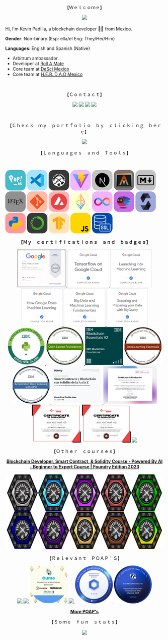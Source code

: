 <p align="center">【Ｗｅｌｃｏｍｅ】</p>


<div id="header" align="center">
 <img src="https://github.com/user-attachments/assets/849d5169-ef3b-4627-b53a-a0a12f9bc45e"/>
</div>
<br/>
Hi, I'm Kevin Padilla, a blockchain developer 👨‍💻 from Mexico.

**Gender**: Non-binary (Esp: ella/el Eng: They/Her/Him)

**Languages**: Engish and Spanish (Native) 

- Arbitrum ambassador.
- Developer at [Roll A Mate](https://x.com/RollAMate)
- Core team at [DeSci Mexico](https://twitter.com/DeSciMX)
- Core team at [H.E.R. D.A.O Mexico](https://twitter.com/HerDaoMexico)



<br/>
<p align="center">【Ｃｏｎｔａｃｔ】</p>
<p align="center">
 <a href="https://www.linkedin.com/in/kevin-padilla-islas/"><img src="https://img.shields.io/badge/-Kevin Padilla-0077B5?style=flat&logo=Linkedin&logoColor=white"/></a>
 <a href="https://twitter.com/jistro"><img src="https://img.shields.io/badge/-@jistro-1DA1F2?style=flat&logo=Twitter&logoColor=white"/></a>
 <a href="https://jistro.eth.limo/"><img src="https://img.shields.io/badge/-jistro.eth-3C3C3D?style=flat&logo=Ethereum&logoColor=white"/></a>
 <a href="mailto:contact@jistro.xyz"><img src="https://img.shields.io/badge/-contact%40jistro.xyz-D14836?style=flat&logo=Mail&logoColor=white"/></a>
</p>
<br/>
<p align="center">【﻿Ｃｈｅｃｋ　ｍｙ　ｐｏｒｔｆｏｌｉｏ　ｂｙ　ｃｌｉｃｋｉｎｇ　ｈｅｒｅ】</p>
<p align="center">
 <a href="https://github.com/jistro/my-portafolio/blob/main/README.md"><img src="https://github.com/jistro/my-portafolio/blob/main/README_assets/banner.png" height='200px'/></a>
</p>
<div>
 <p align="center">【Ｌａｎｇｕａｇｅｓ　ａｎｄ　Ｔｏｏｌｓ】</p>
<br/>
 <p>
        <img src='img/pop_os_b.png'     width='65'>
        <img src='img/vs_code_b.png'    width='65'>
        <img src='img/foundry_b.png'    width='65'>
        <img src='img/vite_b.png'       width='65'>
        <img src='img/nextjs_b.png'       width='65'>
        <img src='img/alacritty_b.png'  width='65'>
        <img src='img/markdown_b.png'   width='65'>
        <img src='img/latex_b.png'      width='65'>
        <img src='img/git_b.png'        width='65'>
        <img src='img/avalanche_b.png'  width='65'>
        <img src='img/eth_b.png'        width='65'>
        <img src='img/icp_b.png'        width='65'>
        <img src='img/motoko_b.png'        width='65'>
        <img src='img/solidity_b.png'   width='65'>
        <img src='img/python_b.png'     width='65'>
        <img src='img/anaconda_b.png'   width='65'>
        <img src='img/tensorflow_b.png' width='65'>
        <img src='img/javascript_b.png' width='65'>
        <img src='img/sql_b.png'        width='65'>

</p>
</div>
<div> 
        <p align="center">
        <b>【Ｍｙ　ｃｅｒｔｉｆｉｃａｔｉｏｎｓ　ａｎｄ　ｂａｄｇｅｓ】</b>
        </p> 
        <p></p>
        <p align="center">
                <a href="https://www.coursera.org/account/accomplishments/certificate/TVQVJFSFKRZQ">
                        <img src='img/badges/g1.webp'   height='120vw'>
                </a>
                <a href="https://www.cloudskillsboost.google/public_profiles/c1dec429-3077-47ab-a5c5-48277328efa8/badges/3070444">
                        <img src='img/badges/g2.png'    height='120vw'>
                </a>
                <a href="https://www.cloudskillsboost.google/public_profiles/c1dec429-3077-47ab-a5c5-48277328efa8/badges/3024806">
                        <img src='img/badges/g3.png'    height='120vw'>
                </a>
                <a href="https://www.cloudskillsboost.google/public_profiles/c1dec429-3077-47ab-a5c5-48277328efa8/badges/2980142">
                        <img src='img/badges/g4.png'    height='120vw'>
                </a>
                <a href="https://www.cloudskillsboost.google/public_profiles/c1dec429-3077-47ab-a5c5-48277328efa8/badges/2966859">
                        <img src='img/badges/g5.png'    height='120vw'>
                </a>
                <a href="https://www.cloudskillsboost.google/public_profiles/c1dec429-3077-47ab-a5c5-48277328efa8/badges/2995747">
                        <img src='img/badges/g6.png'    height='120vw'>
                </a>
                <a href="https://www.credly.com/badges/5afd023a-6125-4ce7-a321-d202871a0db7/">
                        <img src='img/badges/ibm1.png'  height='120vw'>
                </a>
                <a href="https://www.credly.com/badges/f8bfc804-98d6-4c98-a7ea-cc7564a81673/">
                        <img src='img/badges/ibm2.png'  height='120vw'>
                </a>
                <a href="https://www.credly.com/badges/dc6fc5f6-9452-4dd5-a67c-93914a4c5396/">
                        <img src='img/badges/ibm3.png'  height='120vw'>
                </a>
                <a href="https://www.credly.com/badges/b52e2e46-54bd-4e84-8bb0-fe0016615396/">
                        <img src='img/badges/ibm4.png'  height='120vw'>
                </a>
                <a href="https://www.credly.com/badges/1f1980ae-d739-485b-94a4-9391aabd47d6/">
                        <img src='img/badges/ibm5.png'  height='120vw'>
                </a>
                <a href="https://www.udemy.com/certificate/UC-68287075-0fa0-458e-93b1-b43dd863bc1f/">
                        <img src='img/badges/udemy1.jpg' height='120vw'>
                </a>
                <a href="https://github.com/jistro/jistro/blob/main/certs/icpC01.pdf">
                        <img src='img/badges/ic.jpg'    height='120vw'>
                </a>
                <a href="https://github.com/jistro/jistro/blob/main/certs/avaxC01.pdf">
                        <img src='img/badges/avax01.jpg'    height='120vw'>
                </a>
                <a href="https://github.com/jistro/jistro/blob/main/certs/avaxC02.pdf">
                        <img src='img/badges/avax02.jpg'    height='120vw'>
                </a>
                <a href="https://opensea.io/assets/arbitrum/0xb6bf460b6093dc85d93299da69f7786b434e2e51/19">
                        <img src='https://storage.niftykit.com/ipfs/bafybeievdpwxgiezbjxtfbf3lxjoml7fcb52de6saxx432n7amooxdevba/e0b28ceb-0492-4fb6-8992-51cf2d35b903'    height='120vw'>
                </a>
        </p>
        <p align="center">【Ｏｔｈｅｒ　ｃｏｕｒｓｅｓ】</p>
        <p align="center" >
                <a href="https://github.com/Cyfrin/foundry-full-course-f23">
                        <b>Blockchain Developer, Smart Contract, & Solidity Course - Powered By AI - Beginner to Expert Course | Foundry Edition 2023</b>
                </a>
        </p>
        <p align="center">
        <a href="https://opensea.io/account?search[collections][0]=foundry-course-nft">
                <img src='img/badges/badges.png'  height='240vw'>
        </a>
        </p>
        <p align="center">【Ｒｅｌｅｖａｎｔ　ＰＯＡＰ＇Ｓ】</p>
        <p align="center">
        <a href="https://explorer.poap.xyz/jistro.eth/7101028">
        <img src='https://poap8.imgix.net/ab0d9e32-5637-4209-9b75-3ae51903109e.png'    height='120vw'>
        </a>
        <a href="https://explorer.poap.xyz/jistro.eth/6987256">
        <img src='https://poap1.imgix.net/ef114477-1f9f-405c-8679-5f9be706d6ea.png'    height='120vw'>
        </a>
        <a href="https://explorer.poap.xyz/jistro.eth/6692239">
        <img src='img/badges/POAP/P3.gif'    height='120vw'>
        </a>
        <a href="https://explorer.poap.xyz/jistro.eth/7005906">
        <img src='https://poap0.imgix.net/c35ee2c3-0b48-4d25-a9ef-23b1048e133e.png'    height='120vw'>
        </a>
        <a href="https://explorer.poap.xyz/jistro.eth/6737526">
        <img src='img/badges/POAP/p5.png'    height='120vw'>
        </a>
        <a href="https://explorer.poap.xyz/jistro.eth/6747280">
        <img src='img/badges/POAP/p6.png'    height='120vw'>
        </a>
        </p>
        <p align="center">
        <a href="https://explorer.poap.xyz/jistro.eth">
        <b>More POAP's</b>
        </a>
        </p>
</div>

<p align="center">【﻿Ｓｏｍｅ　ｆｕｎ　ｓｔａｔｓ】</p>
<div id="header" align="center">
<a href="https://github.com/anuraghazra/github-readme-stats">
  <img align="center" src="https://github-readme-stats.anuraghazra1.vercel.app/api/top-langs/?username=jistro&show_icons=true&count_private=true&layout=donut-vertical" />
</a>
</div>
